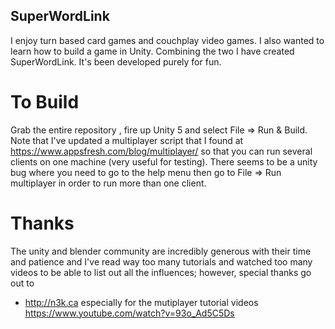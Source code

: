## SuperWordLink

I enjoy turn based card games and couchplay video games. I also wanted to learn how to build a game in Unity. Combining the two I have created SuperWordLink. It's been developed purely for fun.

# To Build

Grab the entire repository , fire up Unity 5 and select File => Run & Build. Note that I've updated a multiplayer script that I found at https://www.appsfresh.com/blog/multiplayer/ so that you can run several clients on one machine (very useful for testing). There seems to be a unity bug where you need to go to the help menu then go to File => Run multiplayer in order to run more than one client.

# Thanks

The unity and blender community are incredibly generous with their time and patience and I've read way too many tutorials and watched too many videos to be able to list out all the influences; however, special thanks go out to

- http://n3k.ca especially for the mutiplayer tutorial videos https://www.youtube.com/watch?v=93o_Ad5C5Ds
